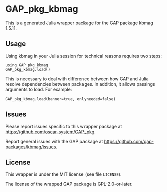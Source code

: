 # GAP_pkg_kbmag

This is a generated Julia wrapper package for the GAP package kbmag 1.5.11.

## Usage

Using kbmag in your Julia session for technical reasons requires two steps:

    using GAP_pkg_kbmag
    GAP_pkg_kbmag.load()

This is necessary to deal with difference between how GAP and Julia
resolve dependencies between packages. In addition, it allows passings
arguments to load. For example:

    GAP_pkg_kbmag.load(banner=true, onlyneeded=false)

## Issues

Please report issues specific to this wrapper package at <https://github.com/oscar-system/GAP_pkg>.

Report general issues with the GAP package at <https://github.com/gap-packages/kbmag/issues>.

## License

This wrapper is under the MIT license (see file `LICENSE`).

The license of the wrapped GAP package is GPL-2.0-or-later.

